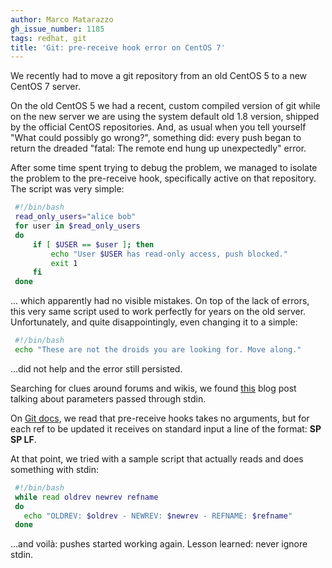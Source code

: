 ```yaml
---
author: Marco Matarazzo
gh_issue_number: 1185
tags: redhat, git
title: 'Git: pre-receive hook error on CentOS 7'
---
```


We recently had to move a git repository from an old CentOS 5 to a new CentOS 7 server.

On the old CentOS 5 we had a recent, custom compiled version of git while on the new server we are using the system default old 1.8 version, shipped by the official CentOS repositories. And, as usual when you tell yourself "What could possibly go wrong?", something did: every push began to return the dreaded "fatal: The remote end hung up unexpectedly" error.

After some time spent trying to debug the problem, we managed to isolate the problem to the pre-receive hook, specifically active on that repository. The script was very simple:

```bash
 #!/bin/bash
 read_only_users="alice bob"
 for user in $read_only_users
 do
     if [ $USER == $user ]; then
         echo "User $USER has read-only access, push blocked."
         exit 1
     fi
 done
```

... which apparently had no visible mistakes. On top of the lack of errors, this very same script used to work perfectly for years on the old server. Unfortunately, and quite disappointingly, even changing it to a simple:

```bash
 #!/bin/bash
 echo "These are not the droids you are looking for. Move along."
```

...did not help and the error still persisted.

Searching for clues around forums and wikis, we found [this](https://spuder.wordpress.com/2014/03/26/git-pre-receive-hooks/) blog post talking about parameters passed through stdin.

On [Git docs](https://git-scm.com/docs/githooks), we read that pre-receive hooks takes no arguments, but for each ref to be updated it receives on standard input a line of the format: **<old-value> SP <new-value> SP <ref-name> LF**.

At that point, we tried with a sample script that actually reads and does something with stdin:

```bash
 #!/bin/bash
 while read oldrev newrev refname
 do
   echo "OLDREV: $oldrev - NEWREV: $newrev - REFNAME: $refname"
 done
```

...and voilà: pushes started working again. Lesson learned: never ignore stdin.
